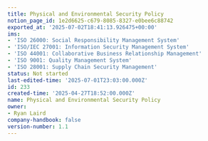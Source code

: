 ```yaml
---
title: Physical and Environmental Security Policy
notion_page_id: 1e2d6625-c679-8085-8327-e0bee6c88742
exported_at: '2025-07-02T18:41:13.926475+00:00'
ims:
- 'ISO 26000: Social Responsibility Management System'
- 'ISO/IEC 27001: Information Security Management System'
- 'ISO 44001: Collaborative Business Relationship Management'
- 'ISO 9001: Quality Management System'
- 'ISO 28001: Supply Chain Security Management'
status: Not started
last-edited-time: '2025-07-01T23:03:00.000Z'
id: 233
created-time: '2025-04-27T18:52:00.000Z'
name: Physical and Environmental Security Policy
owner:
- Ryan Laird
company-handbook: false
version-number: 1.1
---
```


<!-- Unsupported block type: unsupported -->